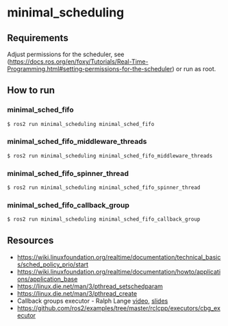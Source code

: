 # minimal_scheduling

## Requirements 

Adjust permissions for the scheduler, see (https://docs.ros.org/en/foxy/Tutorials/Real-Time-Programming.html#setting-permissions-for-the-scheduler)
or run as root.

## How to run

### minimal_sched_fifo

```bash
$ ros2 run minimal_scheduling minimal_sched_fifo
```

### minimal_sched_fifo_middleware_threads

```bash
$ ros2 run minimal_scheduling minimal_sched_fifo_middleware_threads
```

### minimal_sched_fifo_spinner_thread

```bash
$ ros2 run minimal_scheduling minimal_sched_fifo_spinner_thread
```

### minimal_sched_fifo_callback_group

```bash
$ ros2 run minimal_scheduling minimal_sched_fifo_callback_group
```

## Resources

- https://wiki.linuxfoundation.org/realtime/documentation/technical_basics/sched_policy_prio/start
- https://wiki.linuxfoundation.org/realtime/documentation/howto/applications/application_base
- https://linux.die.net/man/3/pthread_setschedparam
- https://linux.die.net/man/3/pthread_create
- Callback groups executor - Ralph Lange [video](https://www.youtube.com/watch?v=5Sd5bvvZeb0
), [slides](https://www.apex.ai/_files/ugd/984e93_f3791ae0711042a883bfc40f827d6268.pdf)
- https://github.com/ros2/examples/tree/master/rclcpp/executors/cbg_executor
